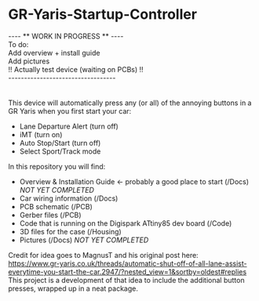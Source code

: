 # GR-Yaris-Startup-Controller

---- ** WORK IN PROGRESS ** ---- <br/>
To do:<br/>
Add overview + install guide<br/>
Add pictures<br/>
!! Actually test device (waiting on PCBs) !! <br/>
---------------------------------- <br/>
<br/>
<br/>
This device will automatically press any (or all) of the annoying buttons in a GR Yaris when you first start your car:
* Lane Departure Alert (turn off)
* iMT (turn on)
* Auto Stop/Start (turn off)
* Select Sport/Track mode

In this repository you will find:
* Overview & Installation Guide <- probably a good place to start (/Docs) *NOT YET COMPLETED*
* Car wiring information (/Docs)
* PCB schematic (/PCB)
* Gerber files (/PCB)
* Code that is running on the Digispark ATtiny85 dev board (/Code)
* 3D files for the case (/Housing)
* Pictures (/Docs) *NOT YET COMPLETED*

Credit for idea goes to MagnusT and his original post here:<br/>
https://www.gr-yaris.co.uk/threads/automatic-shut-off-of-all-lane-assist-everytime-you-start-the-car.2947/?nested_view=1&sortby=oldest#replies<br/>
This project is a development of that idea to include the additional button presses, wrapped up in a neat package.
